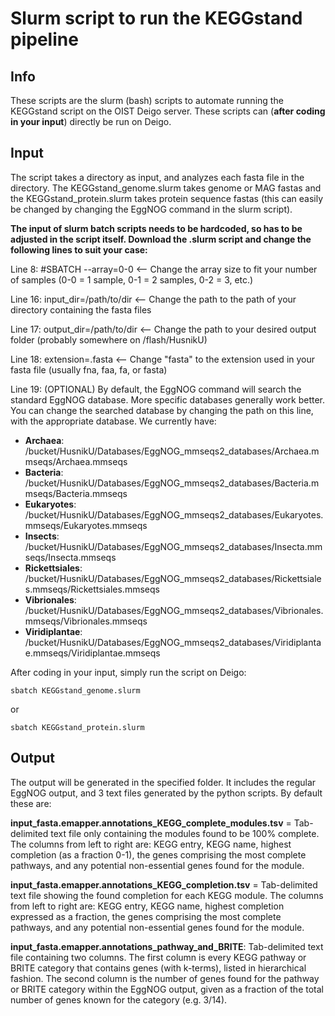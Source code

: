 # Slurm script to run the KEGGstand pipeline
## Info
These scripts are the slurm (bash) scripts to automate running the KEGGstand script on the OIST Deigo server. These scripts can (**after coding in your input**) directly be run on Deigo.

## Input
The script takes a directory as input, and analyzes each fasta file in the directory. The KEGGstand_genome.slurm takes genome or MAG fastas and the KEGGstand_protein.slurm takes protein
sequence fastas (this can easily be changed by changing the EggNOG command in the slurm script).

**The input of slurm batch scripts needs to be hardcoded, so has to be adjusted in the script itself.
Download the .slurm script and change the following lines to suit your case:**

Line 8: #SBATCH --array=0-0 <-- Change the array size to fit your number of samples (0-0 = 1 sample, 0-1 = 2 samples, 0-2 = 3, etc.)

Line 16: input_dir=/path/to/dir <-- Change the path to the path of your directory containing the fasta files  

Line 17: output_dir=/path/to/dir <-- Change the path to your desired output folder (probably somewhere on /flash/HusnikU)  

Line 18: extension=.fasta <-- Change "fasta" to the extension used in your fasta file (usually fna, faa, fa, or fasta)  

Line 19: (OPTIONAL) By default, the EggNOG command will search the standard EggNOG database. More specific databases generally work better. You can change the searched database by changing
the path on this line, with the appropriate database. We currently have:  
* __Archaea__: /bucket/HusnikU/Databases/EggNOG_mmseqs2_databases/Archaea.mmseqs/Archaea.mmseqs  
* __Bacteria__: /bucket/HusnikU/Databases/EggNOG_mmseqs2_databases/Bacteria.mmseqs/Bacteria.mmseqs  
* __Eukaryotes__: /bucket/HusnikU/Databases/EggNOG_mmseqs2_databases/Eukaryotes.mmseqs/Eukaryotes.mmseqs  
* __Insects__:  /bucket/HusnikU/Databases/EggNOG_mmseqs2_databases/Insecta.mmseqs/Insecta.mmseqs  
* __Rickettsiales__: /bucket/HusnikU/Databases/EggNOG_mmseqs2_databases/Rickettsiales.mmseqs/Rickettsiales.mmseqs  
* __Vibrionales__: /bucket/HusnikU/Databases/EggNOG_mmseqs2_databases/Vibrionales.mmseqs/Vibrionales.mmseqs  
* __Viridiplantae__: /bucket/HusnikU/Databases/EggNOG_mmseqs2_databases/Viridiplantae.mmseqs/Viridiplantae.mmseqs

After coding in your input, simply run the script on Deigo:
```
sbatch KEGGstand_genome.slurm
```
or 
```
sbatch KEGGstand_protein.slurm
```
## Output
The output will be generated in the specified folder. It includes the regular EggNOG output, and 3 text files generated by 
the python scripts. By default these are:

**input_fasta.emapper.annotations_KEGG_complete_modules.tsv** = Tab-delimited text file only containing the modules found to be 
100% complete. The columns from left to right are: KEGG entry, KEGG name, highest completion (as a fraction 0-1), the genes comprising the most complete pathways, and any potential non-essential genes found for the module.  

**input_fasta.emapper.annotations_KEGG_completion.tsv** = Tab-delimited text file showing the found completion for each KEGG
module. The columns from left to right are: KEGG entry, KEGG name, highest completion expressed as a fraction, the genes comprising the most complete pathways, and any potential non-essential genes found for the module.  

**input_fasta.emapper.annotations_pathway_and_BRITE**: Tab-delimited text file containing two columns. The first column is every KEGG pathway or BRITE category that contains genes (with k-terms), listed in hierarchical fashion. 
The second column is the number of genes found for the pathway or BRITE category within the EggNOG output, given as a fraction of the total number of genes known for the category (e.g. 3/14).
